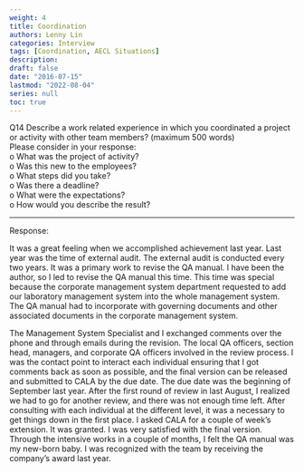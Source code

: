 ```yaml
---
weight: 4
title: Coordination
authors: Lenny Lin
categories: Interview
tags: [Coordination, AECL Situations]
description: 
draft: false
date: "2016-07-15"
lastmod: "2022-08-04"
series: null
toc: true
---
```



Q14	Describe a work related experience in which you coordinated a project or activity with other team members? (maximum 500 words)  
  Please consider in your response:  
o	What was the project of activity?  
o	Was this new to the employees?  
o	What steps did you take?  
o	Was there a deadline?  
o	What were the expectations?  
o	How would you describe the result?    
<!--more-->

---
Response:  

It was a great feeling when we accomplished achievement last year.  Last year was the time of external audit.  The external audit is conducted every two years.  It was a primary work to revise the QA manual.  I have been the author, so I led to revise the QA manual this time.  This time was special because the corporate management system department requested to add our laboratory management system into the whole management system.  The QA manual had to incorporate with governing documents and other associated documents in the corporate management system.  

The Management System Specialist and I exchanged comments over the phone and through emails during the revision.  The local QA officers, section head, managers, and corporate QA officers involved in the review process.  I was the contact point to interact each individual ensuring that I got comments back as soon as possible, and the final version can be released and submitted to CALA by the due date.  The due date was the beginning of September last year.  After the first round of review in last August, I realized we had to go for another review, and there was not enough time left.  After consulting with each individual at the different level, it was a necessary to get things down in the first place.  I asked CALA for a couple of week’s extension.  It was granted.  I was very satisfied with the final version.  Through the intensive works in a couple of months, I felt the QA manual was my new-born baby.  I was recognized with the team by receiving the company’s award last year.  

